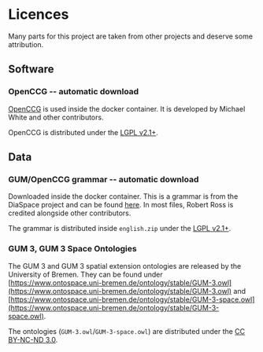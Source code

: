 # Licences

Many parts for this project are taken from other projects and deserve some attribution.


## Software

### OpenCCG -- automatic download

[OpenCCG](http://openccg.sourceforge.net/) is used inside the docker container.
It is developed by Michael White and other contributors.

OpenCCG is distributed under the [LGPL v2.1+](https://www.gnu.org/licenses/lgpl-2.1.html).


## Data

### GUM/OpenCCG grammar -- automatic download

Downloaded inside the docker container.
This is a grammar is from the DiaSpace project and can be found [here](https://www.sfbtr8.spatial-cognition.de/en/project/interaction/i5-diaspace/resources/index.html).
In most files, Robert Ross is credited alongside other contributors.

The grammar is distributed inside `english.zip` under the [LGPL v2.1+](https://www.gnu.org/licenses/lgpl-2.1.html).


### GUM 3, GUM 3 Space Ontologies

The GUM 3 and GUM 3 spatial extension ontologies are released by the University of Bremen.
They can be found under [https://www.ontospace.uni-bremen.de/ontology/stable/GUM-3.owl](https://www.ontospace.uni-bremen.de/ontology/stable/GUM-3.owl) and [https://www.ontospace.uni-bremen.de/ontology/stable/GUM-3-space.owl](https://www.ontospace.uni-bremen.de/ontology/stable/GUM-3-space.owl).

The ontologies (`GUM-3.owl`/`GUM-3-space.owl`) are distributed under the [CC BY-NC-ND 3.0](http://creativecommons.org/licenses/by-nc-nd/3.0/).
